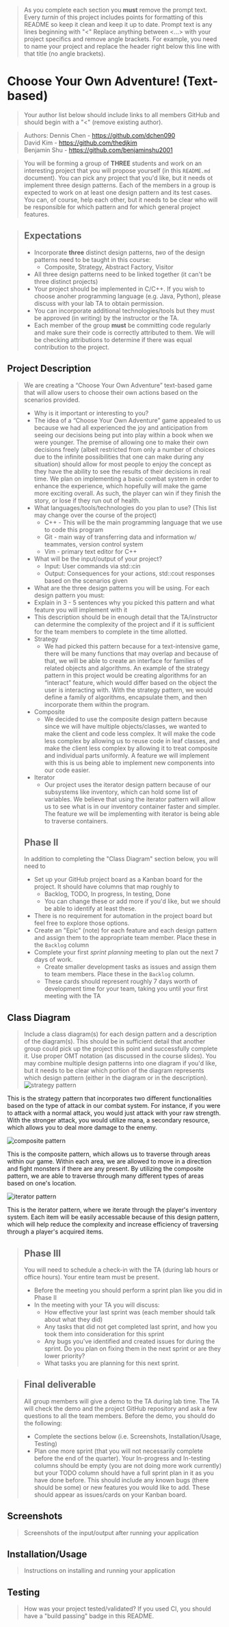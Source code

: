  > As you complete each section you **must** remove the prompt text. Every *turnin* of this project includes points for formatting of this README so keep it clean and keep it up to date. 
 > Prompt text is any lines beginning with "\<"
 > Replace anything between \<...\> with your project specifics and remove angle brackets. For example, you need to name your project and replace the header right below this line with that title (no angle brackets). 
# Choose Your Own Adventure! (Text-based)
 > Your author list below should include links to all members GitHub and should begin with a "\<" (remove existing author).
 
 > Authors: Dennis Chen - https://github.com/dchen090  
 >          David Kim - https://github.com/thedjkim   
 >          Benjamin Shu - https://github.com/benjaminshu2001

 
 > You will be forming a group of **THREE** students and work on an interesting project that you will propose yourself (in this `README.md` document). You can pick any project that you'd like, but it needs ot implement three design patterns. Each of the members in a group is expected to work on at least one design pattern and its test cases. You can, of course, help each other, but it needs to be clear who will be responsible for which pattern and for which general project features.
 
 > ## Expectations
 > * Incorporate **three** distinct design patterns, *two* of the design patterns need to be taught in this course:
 >   * Composite, Strategy, Abstract Factory, Visitor
 > * All three design patterns need to be linked together (it can't be three distinct projects)
 > * Your project should be implemented in C/C++. If you wish to choose anoher programming language (e.g. Java, Python), please discuss with your lab TA to obtain permission.
 > * You can incorporate additional technologies/tools but they must be approved (in writing) by the instructor or the TA.
 > * Each member of the group **must** be committing code regularly and make sure their code is correctly attributed to them. We will be checking attributions to determine if there was equal contribution to the project.

## Project Description
> We are creating a “Choose Your Own Adventure” text-based game that will allow users to choose their own actions based on the scenarios provided.
 > * Why is it important or interesting to you?
 > * The idea of a “Choose Your Own Adventure” game appealed to us because we had all experienced the joy and anticipation from seeing our decisions being put into play within a book when we were younger. The premise of allowing one to make their own decisions freely (albeit restricted from only a number of choices due to the infinite possibilities that one can make during any situation) should allow for most people to enjoy the concept as they have the ability to see the results of their decisions in real time. We plan on implementing a basic combat system in order to enhance the experience, which hopefully will make the game more exciting overall. As such, the player can win if they finish the story, or lose if they run out of health. 
 > * What languages/tools/technologies do you plan to use? (This list may change over the course of the project)
 >   * C++ - This will be the main programming language that we use to code this program
 >   * Git - main way of transferring data and information w/ teammates, version control system
 >   * Vim - primary text editor for C++
 > * What will be the input/output of your project?
 >   * Input: User commands via std::cin
 >   * Output: Consequences for your actions, std::cout responses based on the scenarios given
 > * What are the three design patterns you will be using. For each design pattern you must:
 >  * Explain in 3 - 5 sentences why you picked this pattern and what feature you will implement with it
 > * This description should be in enough detail that the TA/instructor can determine the complexity of the project and if it is sufficient for the team members to complete in the time allotted. 
 > * Strategy
 >   * We had picked this pattern because for a text-intensive game, there will be many functions that may overlap and because of that, we will be able to create an interface for families of related objects and algorithms. An example of the strategy pattern in this project would be creating algorithms for an “interact” feature, which would differ based on the object the user is interacting with. With the strategy pattern, we would define a family of algorithms, encapsulate them, and then incorporate them within the program. 
 > * Composite
 >   * We decided to use the composite design pattern because since we will have multiple objects/classes, we wanted to make the client and code less complex. It will make the code less complex by allowing us to reuse code in leaf classes, and make the client less complex by allowing it to treat composite and individual parts uniformly. A feature we will implement with this is us being able to implement new components into our code easier.
 > * Iterator
 >   * Our project uses the iterator design pattern because of our subsystems like inventory, which can hold some list of variables. We believe that using the iterator pattern will allow us to see what is in our inventory container faster and simpler. The feature we will be implementing with iterator is being able to traverse containers.
 > ## Phase II
 > In addition to completing the "Class Diagram" section below, you will need to 
 > * Set up your GitHub project board as a Kanban board for the project. It should have columns that map roughly to 
 >   * Backlog, TODO, In progress, In testing, Done
 >   * You can change these or add more if you'd like, but we should be able to identify at least these.
 > * There is no requirement for automation in the project board but feel free to explore those options.
 > * Create an "Epic" (note) for each feature and each design pattern and assign them to the appropriate team member. Place these in the `Backlog` column
 > * Complete your first *sprint planning* meeting to plan out the next 7 days of work.
 >   * Create smaller development tasks as issues and assign them to team members. Place these in the `Backlog` column.
 >   * These cards should represent roughly 7 days worth of development time for your team, taking you until your first meeting with the TA
## Class Diagram
 > Include a class diagram(s) for each design pattern and a description of the diagram(s). This should be in sufficient detail that another group could pick up the project this point and successfully complete it. Use proper OMT notation (as discussed in the course slides). You may combine multiple design patterns into one diagram if you'd like, but it needs to be clear which portion of the diagram represents which design pattern (either in the diagram or in the description). 
 ![strategy pattern](https://github.com/cs100/final-project-dchen090-bshu005-dkim417/blob/master/images/strategy_design_pattern.png?raw=true)
 
 This is the strategy pattern that incorporates two different functionalities based on the type of attack in our combat system. For instance, if you were 
 to attack with a normal attack, you would just attack with your raw strength. With the stronger attack, you would utilize mana, a secondary resource, which allows
 you to deal more damage to the enemy.
 
 ![composite pattern](https://github.com/cs100/final-project-dchen090-bshu005-dkim417/blob/master/images/composite_design_pattern.png?raw=true)
 
 This is the composite pattern, which allows us to traverse through areas within our game. Within each area, we are allowed to move in a direction and fight monsters if 
 there are any present. By utilizing the composite pattern, we are able to traverse through many different types of areas based on one's location.
 
 ![iterator pattern](https://github.com/cs100/final-project-dchen090-bshu005-dkim417/blob/master/images/iterator_design_pattern.png?raw=true)
 
 This is the iterator pattern, where we iterate through the player's inventory system. Each item will be easily accessable because of this design pattern, which will
 help reduce the complexity and increase efficiency of traversing through a player's acquired items. 
 
 > ## Phase III
 > You will need to schedule a check-in with the TA (during lab hours or office hours). Your entire team must be present. 
 > * Before the meeting you should perform a sprint plan like you did in Phase II
 > * In the meeting with your TA you will discuss: 
 >   - How effective your last sprint was (each member should talk about what they did)
 >   - Any tasks that did not get completed last sprint, and how you took them into consideration for this sprint
 >   - Any bugs you've identified and created issues for during the sprint. Do you plan on fixing them in the next sprint or are they lower priority?
 >   - What tasks you are planning for this next sprint.

 > ## Final deliverable
 > All group members will give a demo to the TA during lab time. The TA will check the demo and the project GitHub repository and ask a few questions to all the team members. 
 > Before the demo, you should do the following:
 > * Complete the sections below (i.e. Screenshots, Installation/Usage, Testing)
 > * Plan one more sprint (that you will not necessarily complete before the end of the quarter). Your In-progress and In-testing columns should be empty (you are not doing more work currently) but your TODO column should have a full sprint plan in it as you have done before. This should include any known bugs (there should be some) or new features you would like to add. These should appear as issues/cards on your Kanban board. 
 ## Screenshots
 > Screenshots of the input/output after running your application
 ## Installation/Usage
 > Instructions on installing and running your application
 ## Testing
 > How was your project tested/validated? If you used CI, you should have a "build passing" badge in this README.
 
